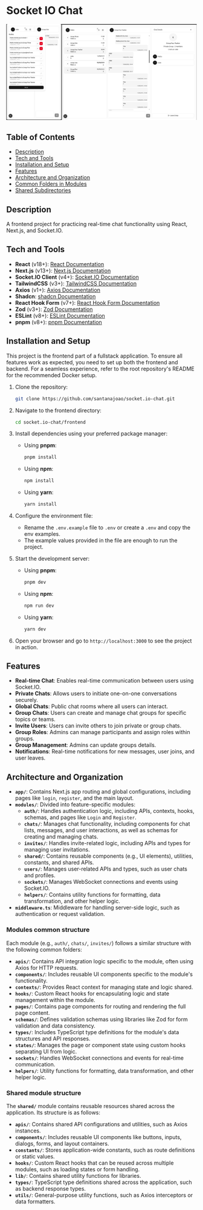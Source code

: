 # Socket IO Chat

![Project Banner](docs/images/socket-io-chat-screenshot.png)

## Table of Contents
- [Description](#description)
- [Tech and Tools](#tech-and-tools)
- [Installation and Setup](#installation-and-setup)
- [Features](#features)
- [Architecture and Organization](#architecture-and-organization)
- [Common Folders in Modules](#common-folders-in-modules)
- [Shared Subdirectories](#shared-subdirectories)

## Description
A frontend project for practicing real-time chat functionality using React, Next.js, and Socket.IO.

## Tech and Tools
- **React** (v18+): [React Documentation](https://react.dev/)
- **Next.js** (v13+): [Next.js Documentation](https://nextjs.org/)
- **Socket.IO Client** (v4+): [Socket.IO Documentation](https://socket.io/)
- **TailwindCSS** (v3+): [TailwindCSS Documentation](https://tailwindcss.com/)
- **Axios** (v1+): [Axios Documentation](https://axios-http.com/)
- **Shadcn**: [shadcn Documentation](https://ui.shadcn.com/)
- **React Hook Form** (v7+): [React Hook Form Documentation](https://react-hook-form.com/)
- **Zod** (v3+): [Zod Documentation](https://zod.dev/)
- **ESLint** (v8+): [ESLint Documentation](https://eslint.org/)
- **pnpm** (v8+): [pnpm Documentation](https://pnpm.io/)

## Installation and Setup
This project is the frontend part of a fullstack application. To ensure all features work as expected, you need to set up both the frontend and backend. For a seamless experience, refer to the root repository's README for the recommended Docker setup.

1. Clone the repository:
   ```bash
   git clone https://github.com/santanajoao/socket.io-chat.git
   ```

2. Navigate to the frontend directory:
   ```bash
   cd socket.io-chat/frontend
   ```

3. Install dependencies using your preferred package manager:
   - Using **pnpm**:
     ```bash
     pnpm install
     ```
   - Using **npm**:
     ```bash
     npm install
     ```
   - Using **yarn**:
     ```bash
     yarn install
     ```

4. Configure the environment file:
   - Rename the `.env.example` file to `.env` or create a `.env` and copy the env examples.
   - The example values provided in the file are enough to run the project.

5. Start the development server:
   - Using **pnpm**:
     ```bash
     pnpm dev
     ```
   - Using **npm**:
     ```bash
     npm run dev
     ```
   - Using **yarn**:
     ```bash
     yarn dev
     ```

6. Open your browser and go to `http://localhost:3000` to see the project in action.

## Features
- **Real-time Chat**: Enables real-time communication between users using Socket.IO.
- **Private Chats**: Allows users to initiate one-on-one conversations securely.
- **Global Chats**: Public chat rooms where all users can interact.
- **Group Chats**: Users can create and manage chat groups for specific topics or teams.
- **Invite Users**: Users can invite others to join private or group chats.
- **Group Roles**: Admins can manage participants and assign roles within groups.
- **Group Management**: Admins can update groups details.
- **Notifications**: Real-time notifications for new messages, user joins, and user leaves.

## Architecture and Organization

- **`app/`**: Contains Next.js app routing and global configurations, including pages like `login`, `register`, and the main layout.
- **`modules/`**: Divided into feature-specific modules:
  - **`auth/`**: Handles authentication logic, including APIs, contexts, hooks, schemas, and pages like `Login` and `Register`.
  - **`chats/`**: Manages chat functionality, including components for chat lists, messages, and user interactions, as well as schemas for creating and managing chats.
  - **`invites/`**: Handles invite-related logic, including APIs and types for managing user invitations.
  - **`shared/`**: Contains reusable components (e.g., UI elements), utilities, constants, and shared APIs.
  - **`users/`**: Manages user-related APIs and types, such as user chats and profiles.
  - **`sockets/`**: Manages WebSocket connections and events using Socket.IO.
  - **`helpers/`**: Contains utility functions for formatting, data transformation, and other helper logic.
- **`middleware.ts`**: Middleware for handling server-side logic, such as authentication or request validation.

### Modules common structure
Each module (e.g., `auth/`, `chats/`, `invites/`) follows a similar structure with the following common folders:

- **`apis/`**: Contains API integration logic specific to the module, often using Axios for HTTP requests.
- **`components/`**: Includes reusable UI components specific to the module's functionality.
- **`contexts/`**: Provides React context for managing state and logic shared.
- **`hooks/`**: Custom React hooks for encapsulating logic and state management within the module.
- **`pages/`**: Contains page components for routing and rendering the full page content.
- **`schemas/`**: Defines validation schemas using libraries like Zod for form validation and data consistency.
- **`types/`**: Includes TypeScript type definitions for the module's data structures and API responses.
- **`states/`**: Manages the page or component state using custom hooks separating UI from logic.
- **`sockets/`**: Handles WebSocket connections and events for real-time communication.
- **`helpers/`**: Utility functions for formatting, data transformation, and other helper logic.

### Shared module structure
The **`shared/`** module contains reusable resources shared across the application. Its structure is as follows:

- **`apis/`**: Contains shared API configurations and utilities, such as Axios instances.
- **`components/`**: Includes reusable UI components like buttons, inputs, dialogs, forms, and layout containers.
- **`constants/`**: Stores application-wide constants, such as route definitions or static values.
- **`hooks/`**: Custom React hooks that can be reused across multiple modules, such as loading states or form handling.
- **`lib/`**: Contains shared utility functions for libraries.
- **`types/`**: TypeScript type definitions shared across the application, such as backend response types.
- **`utils/`**: General-purpose utility functions, such as Axios interceptors or data formatters.
